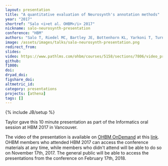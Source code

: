 ```yaml
---
layout: presentation
title: "A quantitative evaluation of Neurosynth's annotation methods"
year: "2017"
shortref: "Salo <i>et al. OHBM</i> 2017"
nickname: salo-neurosynth-presentation
conference: "HBM"
authors: "Salo T, Riedel MC, Bartley JE, Bottenhorn KL, Yarkoni T, Turner MD, Turner JA, Sutherland MT, Laird AR"
image: /assets/images/talks/salo-neurosynth-presentation.png
redirect_from:
slides:
video: https://www.pathlms.com/ohbm/courses/5158/sections/7806/video_presentations/76061
github:
f1000:
doi:
dryad_doi:
figshare_doi:
altmetric_id:
category: presentations
projects: [athena]
tags: []
---
```

{% include JB/setup %}

Taylor gave this 10 minute presentation as part of the Informatics oral session at HBM 2017 in Vancouver.

The video of the presentation is available on [OHBM OnDemand](https://www.pathlms.com/ohbm) at this [link](https://www.pathlms.com/ohbm/courses/5158/sections/7806/video_presentations/76061). OHBM members who attended HBM 2017 can access the conference materials at any time, while members who didn't attend will be able to do so on November 17th, 2017. The general public will be able to access the presentations from the conference on February 17th, 2018.
